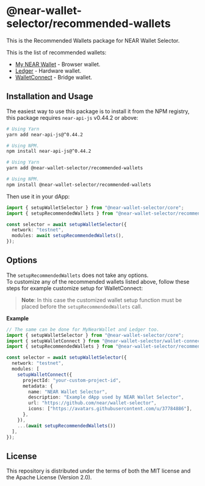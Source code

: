 # @near-wallet-selector/recommended-wallets

This is the Recommended Wallets package for NEAR Wallet Selector.

This is the list of recommended wallets:

- [My NEAR Wallet](https://www.npmjs.com/package/@near-wallet-selector/my-near-wallet) - Browser wallet.
- [Ledger](https://www.npmjs.com/package/@near-wallet-selector/ledger) - Hardware wallet.
- [WalletConnect](https://www.npmjs.com/package/@near-wallet-selector/wallet-connect) - Bridge wallet.


## Installation and Usage

The easiest way to use this package is to install it from the NPM registry, this package requires `near-api-js` v0.44.2 or above:

```bash
# Using Yarn
yarn add near-api-js@^0.44.2

# Using NPM.
npm install near-api-js@^0.44.2
```
```bash
# Using Yarn
yarn add @near-wallet-selector/recommended-wallets

# Using NPM.
npm install @near-wallet-selector/recommended-wallets
```

Then use it in your dApp:

```ts
import { setupWalletSelector } from "@near-wallet-selector/core";
import { setupRecommendedWallets } from "@near-wallet-selector/recommended-wallets";

const selector = await setupWalletSelector({
  network: "testnet",
  modules: await setupRecommendedWallets(),
});
```


## Options

The `setupRecommendedWallets` does not take any options. </br>
To customize any of the recommended wallets listed above, follow these steps for example customize setup for WalletConnect:

>**Note**: In this case the customized wallet setup function must be placed before the `setupRecommendedWallets` call.

**Example**

```ts
// The same can be done for MyNearWallet and Ledger too.
import { setupWalletSelector } from "@near-wallet-selector/core";
import { setupWalletConnect } from "@near-wallet-selector/wallet-connect";
import { setupRecommendedWallets } from "@near-wallet-selector/recommended-wallets";

const selector = await setupWalletSelector({
  network: "testnet",
  modules: [
    setupWalletConnect({
      projectId: "your-custom-project-id",
      metadata: {
        name: "NEAR Wallet Selector",
        description: "Example dApp used by NEAR Wallet Selector",
        url: "https://github.com/near/wallet-selector",
        icons: ["https://avatars.githubusercontent.com/u/37784886"],
      },
    }),
    ...(await setupRecommendedWallets())
  ],
});
```

## License

This repository is distributed under the terms of both the MIT license and the Apache License (Version 2.0).
